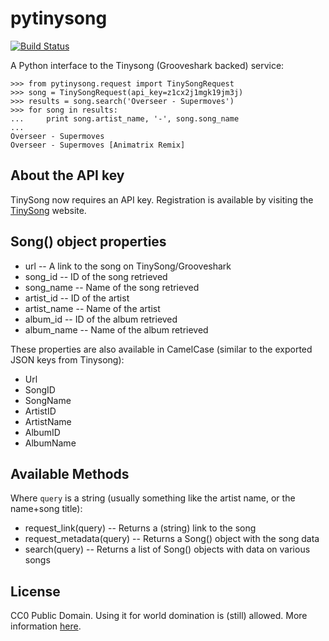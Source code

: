 pytinysong
==========

[![Build Status](https://travis-ci.org/davidk/pytinysong.png?branch=master)](https://travis-ci.org/davidk/pytinysong)

A Python interface to the Tinysong (Grooveshark backed) service:

    >>> from pytinysong.request import TinySongRequest
    >>> song = TinySongRequest(api_key=z1cx2j1mgk19jm3j)
    >>> results = song.search('Overseer - Supermoves')
    >>> for song in results:
    ...     print song.artist_name, '-', song.song_name
    ... 
    Overseer - Supermoves
    Overseer - Supermoves [Animatrix Remix]

About the API key
-----------------
TinySong now requires an API key. Registration is available by visiting the [TinySong](http://www.tinysong.com/api) website.

Song() object properties
------------------------

* url -- A link to the song on TinySong/Grooveshark
* song_id -- ID of the song retrieved
* song_name -- Name of the song retrieved
* artist_id -- ID of the artist
* artist_name -- Name of the artist
* album_id -- ID of the album retrieved
* album_name -- Name of the album retrieved

These properties are also available in CamelCase (similar to the exported JSON keys from Tinysong):

* Url
* SongID
* SongName
* ArtistID
* ArtistName
* AlbumID
* AlbumName

Available Methods
-----------------

Where `query` is a string (usually something like the artist name, or the name+song title):

* request_link(query) -- Returns a (string) link to the song
* request_metadata(query) -- Returns a Song() object with the song data
* search(query) -- Returns a list of Song() objects with data on various songs

License
-------

CC0 Public Domain.
Using it for world domination is (still) allowed. More information [here](http://creativecommons.org/publicdomain/zero/1.0/).
